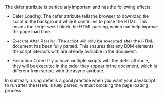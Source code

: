 The defer attribute is particularly important and has the following effects:

- Defer Loading: The defer attribute tells the browser to download the script in the background while it continues to parse the HTML. This means the script won't block the HTML parsing, which can help improve the page load time.

- Execute After Parsing: The script will only be executed after the HTML document has been fully parsed. This ensures that any DOM elements the script interacts with are already available in the document.

- Execution Order: If you have multiple scripts with the defer attribute, they will be executed in the order they appear in the document, which is different from scripts with the async attribute.

In summary, using defer is a good practice when you want your JavaScript to run after the HTML is fully parsed, without blocking the page loading process.
